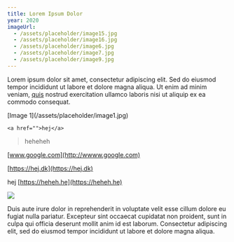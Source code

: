 ```yaml
---
title: Lorem Ipsum Dolor
year: 2020
imageUrl:
  - /assets/placeholder/image15.jpg
  - /assets/placeholder/image16.jpg
  - /assets/placeholder/image6.jpg
  - /assets/placeholder/image7.jpg
  - /assets/placeholder/image9.jpg
---
```

Lorem ipsum dolor sit amet, consectetur adipiscing elit. Sed do eiusmod tempor incididunt ut labore et dolore magna aliqua. Ut enim ad minim veniam, [quis](www.scoop.dk) nostrud exercitation ullamco laboris nisi ut aliquip ex ea commodo consequat.

\[Image 1\](/assets/placeholder/image1.jpg)

```
<a href="">hej</a>
```

> heheheh

[www.google.com](http://wwww.google.com)

[https://hej.dk](https://hej.dk)  

hej [https://heheh.he](https://heheh.he)  
  

![](/assets/placeholder/image15.jpg)

  
  
Duis aute irure dolor in reprehenderit in voluptate velit esse cillum dolore eu fugiat nulla pariatur. Excepteur sint occaecat cupidatat non proident, sunt in culpa qui officia deserunt mollit anim id est laborum. Consectetur adipiscing elit, sed do eiusmod tempor incididunt ut labore et dolore magna aliqua.